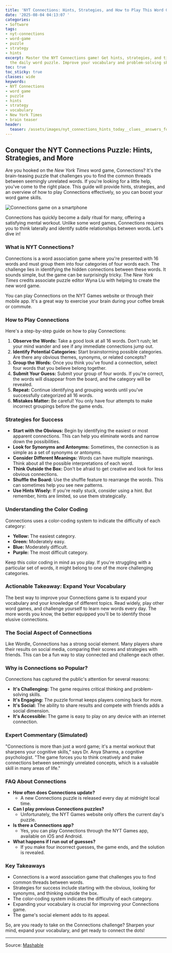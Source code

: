 ```yaml
---
title: 'NYT Connections: Hints, Strategies, and How to Play This Word Game'
date: '2025-08-04 04:13:07 '
categories:
- Software
tags:
- nyt-connections
- word-game
- puzzle
- strategy
- hints
excerpt: Master the NYT Connections game! Get hints, strategies, and tips to solve
  the daily word puzzle. Improve your vocabulary and problem-solving skills.
toc: true
toc_sticky: true
classes: wide
keywords:
- NYT Connections
- word game
- puzzle
- hints
- strategy
- vocabulary
- New York Times
- brain teaser
header:
  teaser: /assets/images/nyt_connections_hints_today__clues__answers_for_au_20250804041306.jpg
---
```


## Conquer the NYT Connections Puzzle: Hints, Strategies, and More

Are you hooked on the *New York Times* word game, Connections? It's the brain-teasing puzzle that challenges you to find the common threads between seemingly unrelated words. If you're looking for a little help, you've come to the right place. This guide will provide hints, strategies, and an overview of how to play Connections effectively, so you can boost your word game skills.

![Connections game on a smartphone](https://helios-i.mashable.com/imagery/articles/06Ne9kspxFARrQA22SYnvTJ/hero-image.jpg)

Connections has quickly become a daily ritual for many, offering a satisfying mental workout. Unlike some word games, Connections requires you to think laterally and identify subtle relationships between words. Let's dive in!

### What is NYT Connections?

Connections is a word association game where you're presented with 16 words and must group them into four categories of four words each. The challenge lies in identifying the hidden connections between these words. It sounds simple, but the game can be surprisingly tricky. The *New York Times* credits associate puzzle editor Wyna Liu with helping to create the new word game.

You can play Connections on the NYT Games website or through their mobile app. It's a great way to exercise your brain during your coffee break or commute.

### How to Play Connections

Here's a step-by-step guide on how to play Connections:

1.  **Observe the Words:** Take a good look at all 16 words. Don't rush; let your mind wander and see if any immediate connections jump out.
2.  **Identify Potential Categories:** Start brainstorming possible categories. Are there any obvious themes, synonyms, or related concepts?
3.  **Group the Words:** Once you think you've found a connection, select four words that you believe belong together.
4.  **Submit Your Guess:** Submit your group of four words. If you're correct, the words will disappear from the board, and the category will be revealed.
5.  **Repeat:** Continue identifying and grouping words until you've successfully categorized all 16 words.
6.  **Mistakes Matter:** Be careful! You only have four attempts to make incorrect groupings before the game ends.

### Strategies for Success

*   **Start with the Obvious:** Begin by identifying the easiest or most apparent connections. This can help you eliminate words and narrow down the possibilities.
*   **Look for Synonyms and Antonyms:** Sometimes, the connection is as simple as a set of synonyms or antonyms.
*   **Consider Different Meanings:** Words can have multiple meanings. Think about all the possible interpretations of each word.
*   **Think Outside the Box:** Don't be afraid to get creative and look for less obvious connections.
*   **Shuffle the Board:** Use the shuffle feature to rearrange the words. This can sometimes help you see new patterns.
*   **Use Hints Wisely:** If you're really stuck, consider using a hint. But remember, hints are limited, so use them strategically.

### Understanding the Color Coding

Connections uses a color-coding system to indicate the difficulty of each category:

*   **Yellow:** The easiest category.
*   **Green:** Moderately easy.
*   **Blue:** Moderately difficult.
*   **Purple:** The most difficult category.

Keep this color coding in mind as you play. If you're struggling with a particular set of words, it might belong to one of the more challenging categories.

### Actionable Takeaway: Expand Your Vocabulary

The best way to improve your Connections game is to expand your vocabulary and your knowledge of different topics. Read widely, play other word games, and challenge yourself to learn new words every day. The more words you know, the better equipped you'll be to identify those elusive connections.

### The Social Aspect of Connections

Like Wordle, Connections has a strong social element. Many players share their results on social media, comparing their scores and strategies with friends. This can be a fun way to stay connected and challenge each other.

### Why is Connections so Popular?

Connections has captured the public's attention for several reasons:

*   **It's Challenging:** The game requires critical thinking and problem-solving skills.
*   **It's Engaging:** The puzzle format keeps players coming back for more.
*   **It's Social:** The ability to share results and compete with friends adds a social dimension.
*   **It's Accessible:** The game is easy to play on any device with an internet connection.

### Expert Commentary (Simulated)

"Connections is more than just a word game; it's a mental workout that sharpens your cognitive skills," says Dr. Anya Sharma, a cognitive psychologist. "The game forces you to think creatively and make connections between seemingly unrelated concepts, which is a valuable skill in many areas of life."

### FAQ About Connections

*   **How often does Connections update?**
    *   A new Connections puzzle is released every day at midnight local time.
*   **Can I play previous Connections puzzles?**
    *   Unfortunately, the NYT Games website only offers the current day's puzzle.
*   **Is there a Connections app?**
    *   Yes, you can play Connections through the NYT Games app, available on iOS and Android.
*   **What happens if I run out of guesses?**
    *   If you make four incorrect guesses, the game ends, and the solution is revealed.

### Key Takeaways

*   Connections is a word association game that challenges you to find common threads between words.
*   Strategies for success include starting with the obvious, looking for synonyms, and thinking outside the box.
*   The color-coding system indicates the difficulty of each category.
*   Expanding your vocabulary is crucial for improving your Connections game.
*   The game's social element adds to its appeal.

So, are you ready to take on the Connections challenge? Sharpen your mind, expand your vocabulary, and get ready to connect the dots!

---

Source: [Mashable](https://mashable.com/article/nyt-connections-hint-answer-today-august-4-2025)